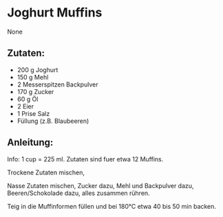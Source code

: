 Joghurt Muffins
===
None

Zutaten:
---
- 200 g Joghurt
- 150 g Mehl
- 2 Messerspitzen Backpulver
- 170 g Zucker
- 60 g Öl
- 2  Eier
- 1 Prise  Salz
-   Füllung (z.B. Blaubeeren)

Anleitung:
---
Info: 1 cup = 225 ml. Zutaten sind fuer etwa 12 Muffins.

Trockene Zutaten mischen,

Nasse Zutaten mischen, Zucker dazu, Mehl und Backpulver dazu, Beeren/Schokolade dazu, alles zusammen rühren.

Teig in die Muffinformen füllen und bei 180°C etwa 40 bis 50 min backen.